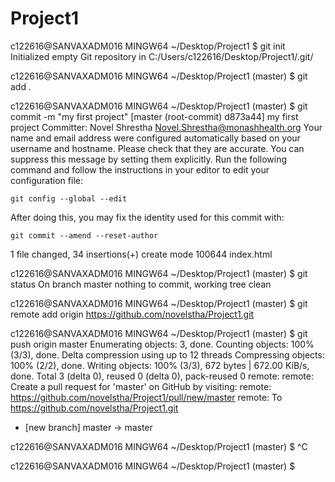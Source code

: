 # Project1

c122616@SANVAXADM016 MINGW64 ~/Desktop/Project1
$ git init
Initialized empty Git repository in C:/Users/c122616/Desktop/Project1/.git/

c122616@SANVAXADM016 MINGW64 ~/Desktop/Project1 (master)
$ git add .

c122616@SANVAXADM016 MINGW64 ~/Desktop/Project1 (master)
$ git commit -m "my first project"
[master (root-commit) d873a44] my first project
 Committer: Novel Shrestha <Novel.Shrestha@monashhealth.org>
Your name and email address were configured automatically based
on your username and hostname. Please check that they are accurate.
You can suppress this message by setting them explicitly. Run the
following command and follow the instructions in your editor to edit
your configuration file:

    git config --global --edit

After doing this, you may fix the identity used for this commit with:

    git commit --amend --reset-author

 1 file changed, 34 insertions(+)
 create mode 100644 index.html

c122616@SANVAXADM016 MINGW64 ~/Desktop/Project1 (master)
$ git status
On branch master
nothing to commit, working tree clean

c122616@SANVAXADM016 MINGW64 ~/Desktop/Project1 (master)
$ git remote add origin https://github.com/novelstha/Project1.git

c122616@SANVAXADM016 MINGW64 ~/Desktop/Project1 (master)
$ git push origin master
Enumerating objects: 3, done.
Counting objects: 100% (3/3), done.
Delta compression using up to 12 threads
Compressing objects: 100% (2/2), done.
Writing objects: 100% (3/3), 672 bytes | 672.00 KiB/s, done.
Total 3 (delta 0), reused 0 (delta 0), pack-reused 0
remote:
remote: Create a pull request for 'master' on GitHub by visiting:
remote:      https://github.com/novelstha/Project1/pull/new/master
remote:
To https://github.com/novelstha/Project1.git
 * [new branch]      master -> master

c122616@SANVAXADM016 MINGW64 ~/Desktop/Project1 (master)
$ ^C

c122616@SANVAXADM016 MINGW64 ~/Desktop/Project1 (master)
$
